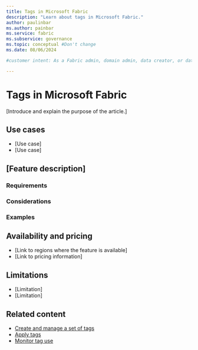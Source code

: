 ```yaml
---
title: Tags in Microsoft Fabric
description: "Learn about tags in Microsoft Fabric."
author: paulinbar
ms.author: painbar
ms.service: fabric
ms.subservice: governance
ms.topic: conceptual #Don't change
ms.date: 08/06/2024

#customer intent: As a Fabric admin, domain admin, data creator, or data consumer, I want to learn about tags in Microsoft Fabric.

---
```


# Tags in Microsoft Fabric

<!-- Required: Article headline - H1

Identify the product or service and the feature area
the article describes.

-->

[Introduce and explain the purpose of the article.]

<!-- Required: Introductory paragraphs (no heading)

Write a brief introduction that can help the user
determine whether the article is relevant for them
and to describe the feature the article describes.

-->

## Use cases

- [Use case]
- [Use case]

<!-- Optional: Describe use cases - H2

In an H2 section, briefly describe a few key scenarios that 
you can use the feature in. Describe how to use it in those
environments. Use a bulleted list.

-->

## [Feature description]

<!-- Required: Describe aspects of the feature - H2

In one or more H2 sections, provide basic information 
about the feature and how to use it. 

-->

### Requirements

<!-- Optional: Describe requirements - H3

As needed, describe software, networking components, tools, 
and product or service versions that you need to run the 
feature.

-->

### Considerations

<!-- Optional: Describe configuration settings - H3

As needed, explain which configuration settings to use 
to optimize feature performance.

-->

### Examples

<!-- Optional: Include examples - H3

Consider adding examples that show practical ways to use 
the feature or providing code for implementing the feature.

-->

## Availability and pricing 

- [Link to regions where the feature is available]
- [Link to pricing information]

<!-- Optional: Describe availability and pricing - H2

In an H2 section, briefly discuss the feature's availability 
and pricing. Use a bulleted list. 

-->

## Limitations 

- [Limitation]
- [Limitation]

<!-- Optional: Describe limitations of the feature - H2

In an H2 section, list the feature's constraints, limitations, 
and known issues. Use a bulleted list. 

-->

## Related content

- [Create and manage a set of tags](tags-define.md)
- [Apply tags](tags-apply.md)
- [Monitor tag use](tags-monitor.md)

<!-- Optional: Related content - H2

Consider including a "Related content" H2 section that 
lists links to 1 to 3 articles the user might find helpful.

-->

<!--

Remove all comments in this template before you 
sign off or merge to the main branch.

-->